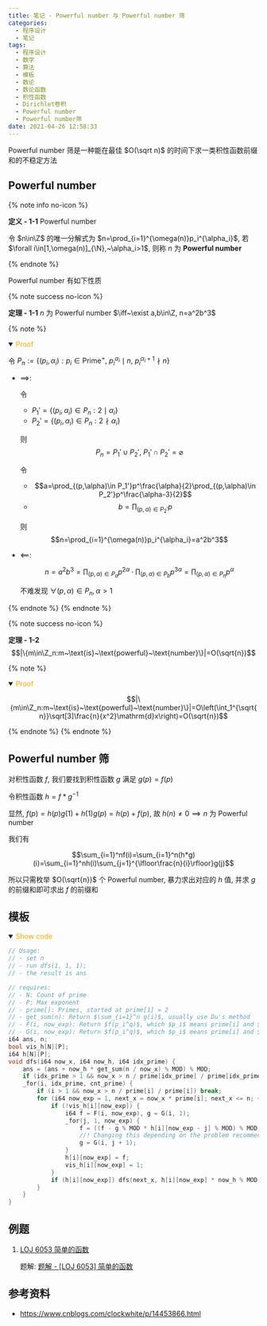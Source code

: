 ```yaml
---
title: 笔记 - Powerful number 与 Powerful number 筛
categories:
  - 程序设计
  - 笔记
tags:
  - 程序设计
  - 数学
  - 算法
  - 模板
  - 数论
  - 数论函数
  - 积性函数
  - Dirichlet卷积
  - Powerful number
  - Powerful number筛
date: 2021-04-26 12:58:33
---
```


Powerful number 筛是一种能在最佳 $O(\sqrt n)$ 的时间下求一类积性函数前缀和的不稳定方法

<!-- more -->

## Powerful number

{% note info no-icon %}

**<a id="def-1-1">定义 - 1-1</a>** Powerful number

令 $n\in\Z$ 的唯一分解式为 $n=\prod_{i=1}^{\omega(n)}p_i^{\alpha_i}$, 若 $\forall i\in[1,\omega(n)]_{\N},~\alpha_i>1$, 则称 $n$ 为 **Powerful number**

{% endnote %}

Powerful number 有如下性质

{% note success no-icon %}

**<a id="th-1-1">定理 - 1-1</a>** $n$ 为 Powerful number $\iff~\exist a,b\in\Z, n=a^2b^3$

{% note %}

<details open="open">
<summary><font color='orange'>Proof</font></summary>

令 $P_n:=\{(p_i,\alpha_i):p_i\in\text{Prime}^+,~p_i^{\alpha_i}\mid n,~p_i^{\alpha_i+1}\nmid n\}$

- $\implies$:

  令
  - $P_1'=\{(p_i,\alpha_i)\in P_n:2\mid\alpha_i\}$
  - $P_2'=\{(p_i,\alpha_i)\in P_n:2\nmid\alpha_i\}$

  则
  $$P_n=P_1'\cup P_2',~P_1'\cap P_2'=\varnothing$$

  令
  - $$a=\prod_{(p,\alpha)\in P_1'}p^\frac{\alpha}{2}\prod_{(p,\alpha)\in P_2'}p^\frac{\alpha-3}{2}$$
  - $$b=\prod_{(p,\alpha)\in P_2'}p$$

  则
  $$n=\prod_{i=1}^{\omega(n)}p_i^{\alpha_i}=a^2b^3$$
- $\impliedby$:

  $$n=a^2b^3=\prod_{(p,\alpha)\in P_a}p^{2\alpha}\cdot\prod_{(p,\alpha)\in P_b}p^{3\alpha}=\prod_{(p,\alpha)\in P_n}p^\alpha$$

  不难发现 $\forall(p,\alpha)\in P_n,\alpha>1$

</details>

{% endnote %}
{% endnote %}

{% note success no-icon %}

**<a id="th-1-2">定理 - 1-2</a>**
$$|\{m\in\Z_n:m~\text{is}~\text{powerful}~\text{number}\}|=O(\sqrt{n})$$

{% note %}

<details open="open">
<summary><font color='orange'>Proof</font></summary>

$$|\{m\in\Z_n:m~\text{is}~\text{powerful}~\text{number}\}|=O\left(\int_1^{\sqrt{n}}\sqrt[3]\frac{n}{x^2}\mathrm{d}x\right)=O(\sqrt{n})$$

</details>

{% endnote %}
{% endnote %}

## Powerful number 筛

对积性函数 $f$, 我们要找到积性函数 $g$ 满足 $g(p)=f(p)$

令积性函数 $h=f*g^{-1}$

显然, $f(p)=h(p)g(1)+h(1)g(p)=h(p)+f(p)$, 故 $h(n)\ne 0\implies n$ 为 Powerful number

我们有

$$\sum_{i=1}^nf(i)=\sum_{i=1}^n(h*g)(i)=\sum_{i=1}^nh(i)\sum_{j=1}^{\lfloor\frac{n}{i}\rfloor}g(j)$$

所以只需枚举 $O(\sqrt{n})$ 个 Powerful number, 暴力求出对应的 $h$ 值, 并求 $g$ 的前缀和即可求出 $f$ 的前缀和

## 模板

<details open>
<summary><font color='orange'>Show code</font></summary>

```cpp
// Usage:
// - set n
// - run dfs(1, 1, 1);
// - the result is ans

// requires:
// - N: Count of prime
// - P: Max exponent
// - prime[]: Primes, started at prime[1] = 2
// - get_sum(n): Return $\sum_{i=1}^n g(i)$, usually use Du's method
// - F(i, now_exp): Return $f(p_i^q)$, which $p_i$ means prime[i] and $q$ means now_exp
// - G(i, now_exp): Return $f(p_i^q)$, which $p_i$ means prime[i] and $q$ means now_exp
i64 ans, n;
bool vis_h[N][P];
i64 h[N][P];
void dfs(i64 now_x, i64 now_h, i64 idx_prime) {
    ans = (ans + now_h * get_sum(n / now_x) % MOD) % MOD;
    if (idx_prime > 1 && now_x > n / prime[idx_prime] / prime[idx_prime]) return;
    _for(i, idx_prime, cnt_prime) {
        if (i > 1 && now_x > n / prime[i] / prime[i]) break;
        for (i64 now_exp = 1, next_x = now_x * prime[i]; next_x <= n; ++now_exp, next_x *= prime[i]) {
            if (!vis_h[i][now_exp]) {
                i64 f = F(i, now_exp), g = G(i, 1);
                _for(j, 1, now_exp) {
                    f = ((f - g % MOD * h[i][now_exp - j] % MOD) % MOD + MOD) % MOD;
                    //! Changing this depending on the problem recommended
                    g = G(i, j + 1);
                }
                h[i][now_exp] = f;
                vis_h[i][now_exp] = 1;
            }
            if (h[i][now_exp]) dfs(next_x, h[i][now_exp] * now_h % MOD, i + 1);
        }
    }
}
```

</details>

## 例题

1. [LOJ 6053 简单的函数](https://loj.ac/p/6053)
  
   题解: [题解 - [LOJ 6053] 简单的函数](/article/loj-6053/)

## 参考资料

- <https://www.cnblogs.com/clockwhite/p/14453866.html>
